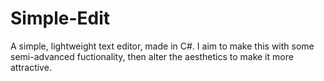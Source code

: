 Simple-Edit
===========

A simple, lightweight text editor, made in C#. I aim to make this with some semi-advanced fuctionality, then alter the aesthetics to make it more attractive.
